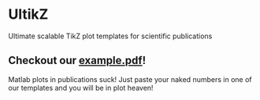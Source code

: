 # UltikZ
Ultimate scalable TikZ plot templates for scientific publications

## Checkout our [example.pdf](https://github.com/millovanovic/ultikz/blob/master/example.pdf)!

Matlab plots in publications suck! Just paste your naked numbers in one of our templates and you will be in plot heaven!
